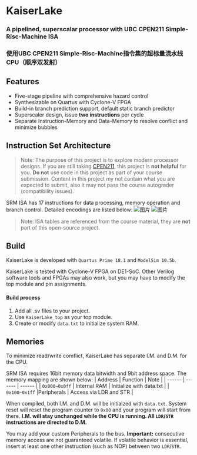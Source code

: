 # KaiserLake
### A pipelined, superscalar processor with UBC CPEN211 Simple-Risc-Machine ISA
### 使用UBC CPEN211 Simple-Risc-Machine指令集的超标量流水线CPU（顺序双发射）

## Features

- Five-stage pipeline with comprehensive hazard control
- Synthesizable on Quartus with Cyclone-V FPGA
- Build-in branch prediction support, default static branch predictor
- Superscaler design, issue **two instructions** per cycle
- Separate Instruction-Memory and Data-Memory to resolve conflict and minimize bubbles


## Instruction Set Architecture

>Note: The purpose of this project is to explore modern processor designs. 
>If you are still taking [CPEN211](https://ece.ubc.ca/courses/cpen-211/), this project is **not helpful** for you.
>**Do not** use code in this project as part of your course submission. 
> Content in this project my not contain what you are expected to submit,
> also it may not pass the course autograder (compatibility issues).

SRM ISA has 17 instructions for data processing, memory operation and branch control. 
Detailed encodings are listed below:
![图片](https://github.com/wele0612/Kaiserlake/assets/59970710/93c4b90d-7a83-4e59-8bcf-eed6a5bfa87d)
![图片](https://github.com/wele0612/Kaiserlake/assets/59970710/137a9f23-016f-4948-a824-ff8b599dadf4)


> Note: ISA tables are referenced from the course material, they are **not** part of this open-source project. 

## Build

KaiserLake is developed with `Quartus Prime 18.1` and `ModelSim 10.5b`. 

KaiserLake is tested with Cyclone-V FPGA on DE1-SoC. Other Verilog software tools and FPGAs may also work, but you may have to modify the top module and pin assignments.

#### Build process
1. Add all .sv files to your project. 
2. Use `KaiserLake_top` as your top module.
3. Create or modify `data.txt` to initialize system RAM.

## Memories

To minimize read/write comflict, KaiserLake has separate I.M. and D.M.  for the CPU.

SRM ISA requires 16bit memory data bitwidth and 9bit address space.
The memory mapping are shown below:
| Address | Function | Note |
| ------ | ------ | ------ |
| `0x000~0x0ff` | Internal RAM  | Initialize with data.txt |
| `0x100~0x1ff` |Peripherals | Access via LDR and STR |

When compiled, both I.M. and D.M. will be initialzed with `data.txt`.
System reset will reset the program counter to `0x00` and your program will start from there.
**I.M. will stay unchanged while the CPU is running. All `LDR`/`STR` instructions are directed to D.M.**

You may add your custom Peripherals to the bus. 
**Important:** consecutive memory access are not guaranteed volatile. If volatile behavior is essential, insert at least one other instruction (such as NOP) between two `LDR`/`STR`.
